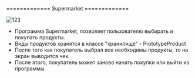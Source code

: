 ============= Supermarket =============

![123](https://user-images.githubusercontent.com/106149184/230789482-4114ce03-5eb1-4720-bcf2-53360ac6acd1.png)

 - Программа Supermarket, позволяет пользователю выбирать и покупать продукты.
 - Виды продуктов хранятся в классе "хранилище" - PrototypeProduct
 - После того как покупатель выбрал все необходимы продукты, то на экран выводится чек.
 - После этого, покупатель может заново начать покупки или выйти из программы.